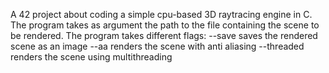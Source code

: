 A 42 project about coding a simple cpu-based 3D raytracing engine in C.
The program takes as argument the path to the file containing the scene to be rendered.
The program takes different flags:
  --save      saves the rendered scene as an image
  --aa        renders the scene with anti aliasing
  --threaded  renders the scene using multithreading
